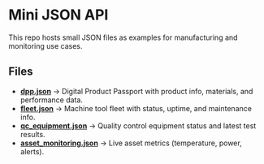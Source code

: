 # Mini JSON API

This repo hosts small JSON files as examples for manufacturing and monitoring use cases.  

## Files
- [**dpp.json**](https://illfixit.github.io/dpp.json) → Digital Product Passport with product info, materials, and performance data.
- [**fleet.json**](https://illfixit.github.io/fleet.json) → Machine tool fleet with status, uptime, and maintenance info.  
- [**qc_equipment.json**](https://illfixit.github.io/qc_equipment.json) → Quality control equipment status and latest test results.  
- [**asset_monitoring.json**](https://illfixit.github.io/asset_monitoring.json) → Live asset metrics (temperature, power, alerts).  
